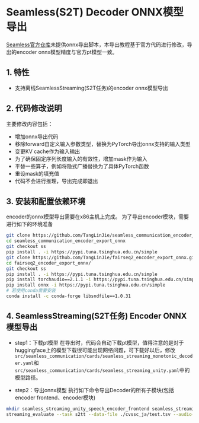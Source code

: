 # Seamless(S2T) Decoder ONNX模型导出
[Seamless官方仓库](https://github.com/facebookresearch/seamless_communication)未提供onnx导出脚本，本导出教程基于官方代码进行修改，导出的encoder onnx模型精度与官方pt模型一致。

## 1. 特性
* 支持离线SeamlessStreaming(S2T任务)的encoder onnx模型导出

## 2. 代码修改说明
主要修改内容包括：
* 增加onnx导出代码
* 移除forward自定义输入参数类型，替换为PyTorch导出onnx支持的输入类型
* 变更KV cache作为输入输出
* 为了确保固定序列长度输入的有效性，增加mask作为输入
* 平替一些算子，例如将隐式广播替换为了具体PyTorch函数
* 重设mask的填充值
* 代码不会进行推理，导出完成即退出

## 3. 安装和配置依赖环境
encoder的onnx模型导出需要在x86主机上完成。
为了导出encoder模块，需要进行如下的环境准备
```bash
git clone https://github.com/TangLinJie/seamless_communication_encoder_export_onnx.git
cd seamless_communication_encoder_export_onnx
git checkout ss
pip install . -i https://pypi.tuna.tsinghua.edu.cn/simple
git clone https://github.com/TangLinJie/fairseq2_encoder_export_onnx.git
cd fairseq2_encoder_export_onnx/
git checkout ss
pip install . -i https://pypi.tuna.tsinghua.edu.cn/simple
pip install torchaudio==2.1.1 -i https://pypi.tuna.tsinghua.edu.cn/simple
pip install onnx -i https://pypi.tuna.tsinghua.edu.cn/simple
# 若使用conda需要安装
conda install -c conda-forge libsndfile==1.0.31
```

## 4. SeamlessStreaming(S2T任务) Encoder ONNX模型导出
- step1：下载pt模型
在导出时，代码会自动下载pt模型，值得注意的是对于huggingface上的模型下载很可能出现网络问题，可下载好以后，修改`src/seamless_communication/cards/seamless_streaming_monotonic_decoder.yaml`和`src/seamless_communication/cards/seamless_streaming_unity.yaml`中的模型路径。

- step2：导出onnx模型
执行如下命令导出Decoder的所有子模块(包括encoder frontend、encoder模块)
```bash
mkdir seamless_streaming_unity_speech_encoder_frontend seamless_streaming_unity_speech_encoder
streaming_evaluate --task s2tt --data-file ./cvssc_ja/test.tsv --audio-root-dir ./cvssc_ja/test --output ./test --tgt-lang eng --dtype fp32 --device cpu
```